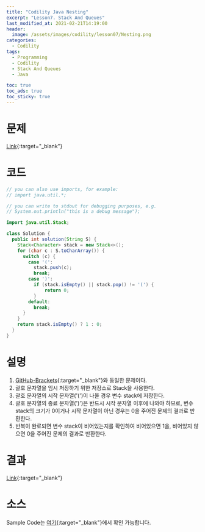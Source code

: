 ```yaml
---
title: "Codility Java Nesting"
excerpt: "Lesson7. Stack And Queues"
last_modified_at: 2021-02-21T14:19:00
header:
  image: /assets/images/codility/lesson07/Nesting.png
categories:
  - Codility
tags:
  - Programming
  - Codility
  - Stack And Queues
  - Java

toc: true
toc_ads: true
toc_sticky: true
---
```

# 문제
[Link](https://app.codility.com/programmers/lessons/7-stacks_and_queues/nesting/){:target="_blank"}

# 코드
```java
// you can also use imports, for example:
// import java.util.*;

// you can write to stdout for debugging purposes, e.g.
// System.out.println("this is a debug message");

import java.util.Stack;

class Solution {
  public int solution(String S) {
    Stack<Character> stack = new Stack<>();
    for (char c : S.toCharArray()) {
      switch (c) {
        case '(':
          stack.push(c);
          break;
        case ')':
          if (stack.isEmpty() || stack.pop() != '(') {
              return 0;
          }
        default:
          break;
      }
    }
    return stack.isEmpty() ? 1 : 0;
  }
}
```

# 설명
1. [GitHub-Brackets](../Brackets/){:target="_blank"}와 동일한 문제이다.
2. 괄호 문자열을 임시 저장하기 위한 저장소로 Stack을 사용한다.
3. 괄호 문자열의 시작 문자열('(')이 나올 경우 변수 stack에 저장한다.
4. 괄호 문자열의 종료 문자열(')')은 반드시 시작 문자열 이후에 나와야 하므로, 변수 stack의 크기가 0이거나 시작 문자열이 아닌 경우는 0을 주어진 문제의 결과로 반환한다.
5. 반복이 완료되면 변수 stack이 비어있는지를 확인하여 비어있으면 1을, 비어있지 않으면 0을 주어진 문제의 결과로 반환한다.

# 결과
[Link](https://app.codility.com/demo/results/trainingQQN37J-34Z/){:target="_blank"}

# 소스
Sample Code는 [여기](https://github.com/GracefulSoul/codility/blob/master/src/main/java/gracefulsoul/lesson07/Nesting.java){:target="_blank"}에서 확인 가능합니다.